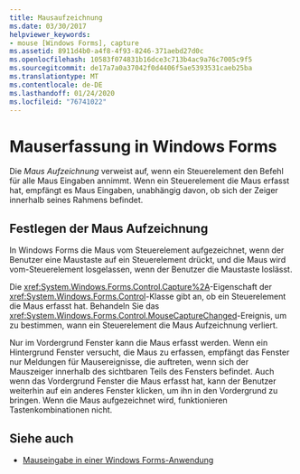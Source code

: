 ```yaml
---
title: Mausaufzeichnung
ms.date: 03/30/2017
helpviewer_keywords:
- mouse [Windows Forms], capture
ms.assetid: 8911d4b0-a4f8-4f93-8246-371aebd27d0c
ms.openlocfilehash: 10583f074831b16dce3c713b4ac9a76c7005c9f5
ms.sourcegitcommit: de17a7a0a37042f0d4406f5ae5393531caeb25ba
ms.translationtype: MT
ms.contentlocale: de-DE
ms.lasthandoff: 01/24/2020
ms.locfileid: "76741022"
---
```

# <a name="mouse-capture-in-windows-forms"></a>Mauserfassung in Windows Forms
Die *Maus Aufzeichnung* verweist auf, wenn ein Steuerelement den Befehl für alle Maus Eingaben annimmt. Wenn ein Steuerelement die Maus erfasst hat, empfängt es Maus Eingaben, unabhängig davon, ob sich der Zeiger innerhalb seines Rahmens befindet.  
  
## <a name="setting-mouse-capture"></a>Festlegen der Maus Aufzeichnung  
 In Windows Forms die Maus vom Steuerelement aufgezeichnet, wenn der Benutzer eine Maustaste auf ein Steuerelement drückt, und die Maus wird vom-Steuerelement losgelassen, wenn der Benutzer die Maustaste loslässt.  
  
 Die <xref:System.Windows.Forms.Control.Capture%2A>-Eigenschaft der <xref:System.Windows.Forms.Control>-Klasse gibt an, ob ein Steuerelement die Maus erfasst hat. Behandeln Sie das <xref:System.Windows.Forms.Control.MouseCaptureChanged>-Ereignis, um zu bestimmen, wann ein Steuerelement die Maus Aufzeichnung verliert.  
  
 Nur im Vordergrund Fenster kann die Maus erfasst werden. Wenn ein Hintergrund Fenster versucht, die Maus zu erfassen, empfängt das Fenster nur Meldungen für Mausereignisse, die auftreten, wenn sich der Mauszeiger innerhalb des sichtbaren Teils des Fensters befindet. Auch wenn das Vordergrund Fenster die Maus erfasst hat, kann der Benutzer weiterhin auf ein anderes Fenster klicken, um ihn in den Vordergrund zu bringen. Wenn die Maus aufgezeichnet wird, funktionieren Tastenkombinationen nicht.  
  
## <a name="see-also"></a>Siehe auch

- [Mauseingabe in einer Windows Forms-Anwendung](mouse-input-in-a-windows-forms-application.md)
